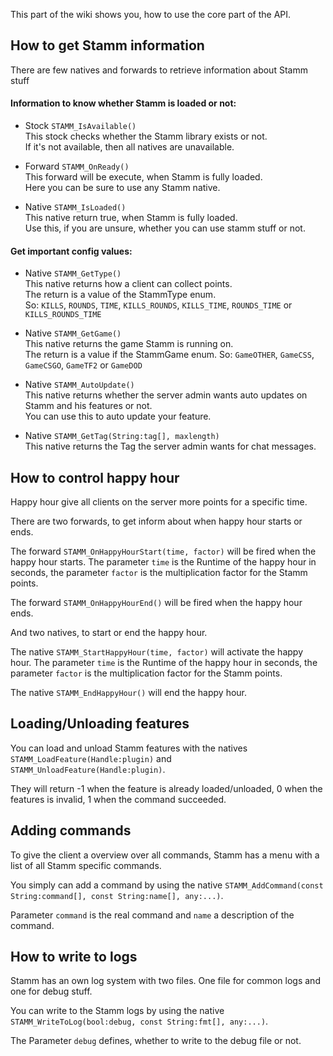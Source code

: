 This part of the wiki shows you, how to use the core part of the API.


## How to get Stamm information

There are few natives and forwards to retrieve information about Stamm stuff

#### Information to know whether Stamm is loaded or not:

- Stock `STAMM_IsAvailable()`    
	This stock checks whether the Stamm library exists or not.    
	If it's not available, then all natives are unavailable.  

- Forward `STAMM_OnReady()`   
	This forward will be execute, when Stamm is fully loaded.    
	Here you can be sure to use any Stamm native.

- Native `STAMM_IsLoaded()`    
	This native return true, when Stamm is fully loaded.    
	Use this, if you are unsure, whether you can use stamm stuff or not.

#### Get important config values:

- Native `STAMM_GetType()`    
		This native returns how a client can collect points.    
		The return is a value of the StammType enum.    
		So: `KILLS`, `ROUNDS`, `TIME`, `KILLS_ROUNDS`, `KILLS_TIME`, `ROUNDS_TIME` or `KILLS_ROUNDS_TIME`

- Native `STAMM_GetGame()`  
		This native returns the game Stamm is running on.    
		The return is a value if the StammGame enum.
		So: `GameOTHER`, `GameCSS`, `GameCSGO`, `GameTF2` or `GameDOD`

- Native `STAMM_AutoUpdate()`  
		This native returns whether the server admin wants auto updates on Stamm and his features or not.    
		You can use this to auto update your feature.

- Native `STAMM_GetTag(String:tag[], maxlength)`  
		This native returns the Tag the server admin wants for chat messages.


## How to control happy hour

Happy hour give all clients on the server more points for a specific time.

There are two forwards, to get inform about when happy hour starts or ends.

The forward `STAMM_OnHappyHourStart(time, factor)` will be fired when the happy hour starts.
The parameter `time` is the Runtime of the happy hour in seconds, the parameter `factor` is the multiplication factor for the Stamm points.

The forward `STAMM_OnHappyHourEnd()` will be fired when the happy hour ends.

And two natives, to start or end the happy hour.

The native `STAMM_StartHappyHour(time, factor)` will activate the happy hour.
The parameter `time` is the Runtime of the happy hour in seconds, the parameter `factor` is the multiplication factor for the Stamm points.

The native `STAMM_EndHappyHour()` will end the happy hour.


## Loading/Unloading features

You can load and unload Stamm features with the natives `STAMM_LoadFeature(Handle:plugin)` and `STAMM_UnloadFeature(Handle:plugin)`.

They will return -1 when the feature is already loaded/unloaded, 0 when the features is invalid, 1 when the command succeeded.

## Adding commands

To give the client a overview over all commands, Stamm has a menu with a list of all Stamm specific commands.

You simply can add a command by using the native `STAMM_AddCommand(const String:command[], const String:name[], any:...)`.

Parameter `command` is the real command and `name` a description of the command.


## How to write to logs

Stamm has an own log system with two files. One file for common logs and one for debug stuff.

You can write to the Stamm logs by using the native `STAMM_WriteToLog(bool:debug, const String:fmt[], any:...)`.

The Parameter `debug` defines, whether to write to the debug file or not.